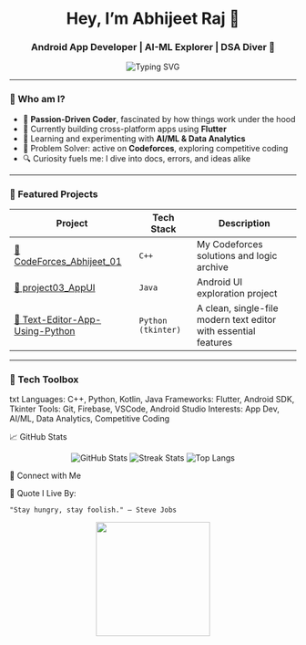 <h1 align="center">Hey, I’m Abhijeet Raj 👋</h1>
<h3 align="center">Android App Developer | AI-ML Explorer | DSA Diver 🚀</h3>

<p align="center">
  <img src="https://readme-typing-svg.demolab.com?font=Fira+Code&size=20&pause=1000&center=true&vCenter=true&color=00FFCC&multiline=true&width=600&height=60&lines=Building+Better+UIs+One+App+at+a+Time...;Learning+Something+New+Every+Day" alt="Typing SVG" />
</p>

---

### 🧩 Who am I?
- 🧠 **Passion-Driven Coder**, fascinated by how things work under the hood
- 📱 Currently building cross-platform apps using **Flutter**
- 🤖 Learning and experimenting with **AI/ML & Data Analytics**
- 🎯 Problem Solver: active on **Codeforces**, exploring competitive coding
- 🔍 Curiosity fuels me: I dive into docs, errors, and ideas alike

---

### 🚀 Featured Projects

| Project | Tech Stack | Description |
|--------|------------|-------------|
| [🌟 CodeForces_Abhijeet_01](https://github.com/abhijeet-raj05/CodeForces_Abhijeet_01) | `C++` | My Codeforces solutions and logic archive |
| [📱 project03_AppUI](https://github.com/abhijeet-raj05/project03_AppUI) | `Java` | Android UI exploration project |
| [📝 Text-Editor-App-Using-Python](https://github.com/abhijeet-raj05/Text-Editor-App-Using-Python) | `Python (tkinter)` | A clean, single-file modern text editor with essential features |

---

### 💼 Tech Toolbox

txt
Languages:      C++, Python, Kotlin, Java
Frameworks:     Flutter, Android SDK, Tkinter
Tools:          Git, Firebase, VSCode, Android Studio
Interests:      App Dev, AI/ML, Data Analytics, Competitive Coding

📈 GitHub Stats
<p align="center"> <img src="https://github-readme-stats.vercel.app/api?username=abhijeet-raj05&show_icons=true&theme=radical" alt="GitHub Stats" /> <img src="https://github-readme-streak-stats.herokuapp.com/?user=abhijeet-raj05&theme=radical" alt="Streak Stats" /> <img src="https://github-readme-stats.vercel.app/api/top-langs/?username=abhijeet-raj05&layout=compact&theme=radical" alt="Top Langs" /> </p>


🔗 Connect with Me


🧠 Quote I Live By:

    "Stay hungry, stay foolish." – Steve Jobs

<p align="center"> <img src="https://media.giphy.com/media/LMcB8XospGZO8UQq87/giphy.gif" width="200" /> </p> 
